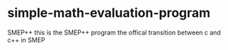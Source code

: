 # simple-math-evaluation-program
SMEP++
this is the SMEP++ program the offical transition between c and c++ in SMEP
